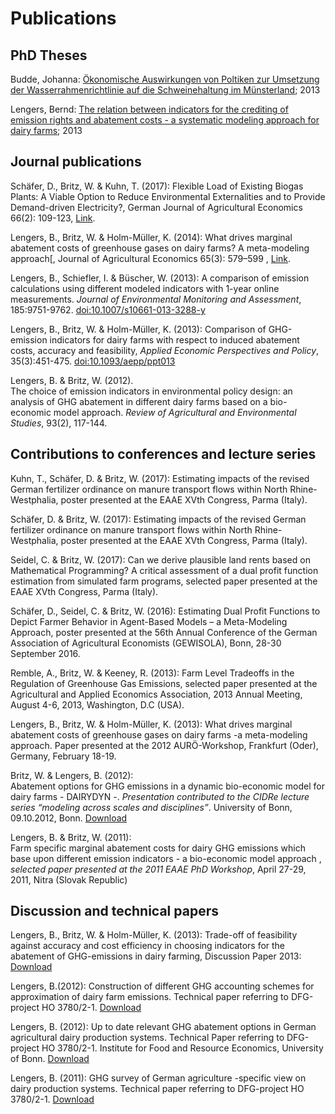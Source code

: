 # Publications

## PhD Theses

Budde, Johanna:  [Ökonomische Auswirkungen von Poltiken zur Umsetzung der Wasserrahmenrichtlinie auf die Schweinehaltung im Münsterland](http://hss.ulb.uni-bonn.de/2013/3389/3389.htm);
2013

Lengers, Bernd:  [The relation between indicators for the crediting of emission rights and abatement costs - a systematic modeling approach for dairy farms](http://hss.ulb.uni-bonn.de/2013/3410/3410.htm);
2013

## Journal publications

Schäfer, D., Britz, W. & Kuhn, T. (2017): Flexible Load of
Existing Biogas Plants: A Viable Option to Reduce Environmental
Externalities and to Provide Demand-driven Electricity?,
German Journal of Agricultural Economics
66(2): 109-123,
[Link](http://www.gjae-online.de/news/pdfstamps/outputs/GJAE-8d06536a47517df795d8ce3d34f36526.pdf).

Lengers, B., Britz, W. & Holm-Müller, K. (2014): What
drives marginal abatement costs of greenhouse gases on dairy farms? A
meta-modeling approach[, Journal of Agricultural
Economics 65(3): 579–599 ,
[Link](http://dx.doi.org/10.1111/1477-9552.12057).

Lengers, B., Schiefler, I. & Büscher,  W. (2013): A
comparison of emission calculations using different modeled indicators
with 1-year online measurements. *Journal of Environmental Monitoring
and Assessment*, 185:9751-9762.
[doi:10.1007/s10661-013-3288-y](http://dx.doi.org/10.1007/s10661-013-3288-y)

Lengers, B., Britz, W. & Holm-Müller, K. (2013):
Comparison of GHG-emission indicators for dairy farms with respect to
induced abatement costs, accuracy and feasibility, *Applied Economic
Perspectives and Policy*, 35(3):451-475.
[doi:10.1093/aepp/ppt013](http://dx.doi.org/10.1093/aepp/ppt013)

Lengers, B. & Britz, W. (2012).\
The choice of emission indicators in environmental policy design: an
analysis of GHG abatement in different dairy farms based on a
bio-economic model approach. *Review of Agricultural and Environmental
Studies*, 93(2), 117-144.

## Contributions to conferences and lecture series

Kuhn, T., Schäfer, D. & Britz, W. (2017): Estimating
impacts of the revised German fertilizer ordinance on manure transport
flows within North Rhine-Westphalia, poster presented at
the EAAE XVth Congress, Parma (Italy).

Schäfer, D. & Britz, W. (2017): Estimating impacts of the
revised German fertilizer ordinance on manure transport flows within
North Rhine-Westphalia, poster presented at the EAAE XVth
Congress, Parma (Italy).

Seidel, C. & Britz, W. (2017): Can we derive plausible
land rents based on Mathematical Programming? A critical assessment of a
dual profit function estimation from simulated farm
programs, selected paper presented at the EAAE XVth
Congress, Parma (Italy).

Schäfer, D., Seidel, C. & Britz, W. (2016): Estimating
Dual Profit Functions to Depict Farmer Behavior in Agent-Based Models –
a Meta-Modeling Approach, poster presented at the 56th
Annual Conference of the German Association of Agricultural Economists
(GEWISOLA), Bonn, 28-30 September 2016.

Remble, A., Britz, W. & Keeney, R. (2013): Farm Level
Tradeoffs in the Regulation of Greenhouse Gas Emissions,
selected paper presented at the Agricultural and Applied
Economics Association, 2013 Annual Meeting, August 4-6, 2013,
Washington, D.C (USA).

Lengers, B., Britz, W. & Holm-Müller, K. (2013): What
drives marginal abatement costs of greenhouse gases on dairy farms -a
meta-modeling approach. Paper presented at the 2012 AURÖ-Workshop,
Frankfurt (Oder), Germany, February 18-19.

Britz, W. & Lengers, B. (2012):\
Abatement options for GHG emissions in a dynamic bio-economic model for
dairy farms - DAIRYDYN -. *Presentation contributed to the CIDRe lecture
series “modeling across scales and disciplines”*. University of Bonn,
09.10.2012, Bonn. [Download](../../publ/present/CIDRE_Vortrag.pdf)

Lengers, B. & Britz, W. (2011):\
Farm specific marginal abatement costs for dairy GHG emissions which
base upon different emission indicators - a bio-economic model approach
, *selected paper* *presented at the 2011 EAAE PhD Workshop*, April
27-29, 2011, Nitra (Slovak Republic)

## Discussion and technical papers

Lengers, B., Britz, W. & Holm-Müller, K. (2013):
Trade-off of feasibility against accuracy and cost efficiency in
choosing indicators for the abatement of GHG-emissions in dairy farming,
Discussion Paper 2013:
[Download](http://www.ilr.uni-bonn.de/agpo/publ/dispap/download/dispap13_01.pdf)

Lengers, B.(2012): Construction of different GHG
accounting schemes for approximation of dairy farm emissions. Technical
paper referring to DFG-project HO 3780/2-1.
[Download](http://www.ilr.uni-bonn.de/abtru/Veroeffentlichungen/WorkPapDownload/120729EmissionIndicators.pdf)

Lengers, B.  (2012): Up to date relevant GHG abatement
options in German agricultural dairy production systems. Technical Paper
referring to DFG-project HO 3780/2-1. Institute for Food and Resource
Economics, University of Bonn.
[Download](http://www.ilr.uni-bonn.de/abtru/Veroeffentlichungen/WorkPapDownload/120606Vermeidungsoptionen.pdf)

Lengers, B. (2011): GHG survey of German agriculture
-specific view on dairy production systems. Technical paper referring to
DFG-project HO 3780/2-1.
[Download](http://www.ilr.uni-bonn.de/abtru/Veroeffentlichungen/WorkPapDownload/120709GHG-Survey.pdf)

 
